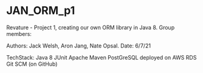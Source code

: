 # JAN_ORM_p1
Revature - Project 1, creating our own ORM library in Java 8. Group members: 

Authors: Jack Welsh, Aron Jang, Nate Opsal.
Date: 6/7/21

TechStack:
  Java 8
  JUnit
  Apache Maven
  PostGreSQL deployed on AWS RDS
  Git SCM (on GitHub)
